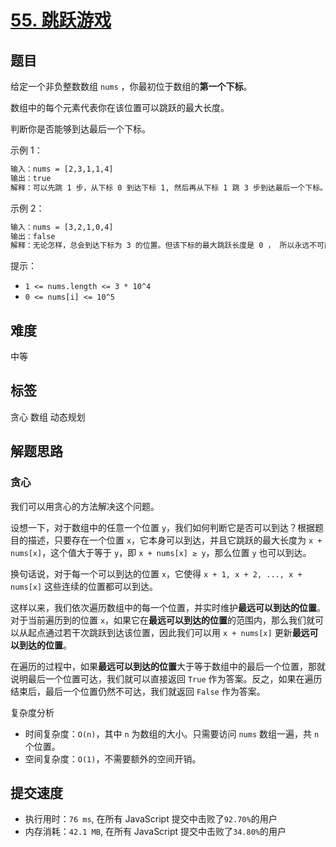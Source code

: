 # [55. 跳跃游戏](https://leetcode-cn.com/problems/jump-game/)

## 题目

给定一个非负整数数组 `nums` ，你最初位于数组的**第一个下标**。

数组中的每个元素代表你在该位置可以跳跃的最大长度。

判断你是否能够到达最后一个下标。

示例 1：

```txt
输入：nums = [2,3,1,1,4]
输出：true
解释：可以先跳 1 步，从下标 0 到达下标 1, 然后再从下标 1 跳 3 步到达最后一个下标。
```

示例 2：

```txt
输入：nums = [3,2,1,0,4]
输出：false
解释：无论怎样，总会到达下标为 3 的位置。但该下标的最大跳跃长度是 0 ， 所以永远不可能到达最后一个下标。
```

提示：

- `1 <= nums.length <= 3 * 10^4`
- `0 <= nums[i] <= 10^5`

## 难度

中等

## 标签

贪心 数组 动态规划

## 解题思路

### 贪心

我们可以用贪心的方法解决这个问题。

设想一下，对于数组中的任意一个位置 `y`，我们如何判断它是否可以到达？根据题目的描述，只要存在一个位置 `x`，它本身可以到达，并且它跳跃的最大长度为 `x + nums[x]`，这个值大于等于 `y`，即 `x + nums[x] ≥ y`，那么位置 `y` 也可以到达。

换句话说，对于每一个可以到达的位置 `x`，它使得 `x + 1, x + 2, ..., x + nums[x]` 这些连续的位置都可以到达。

这样以来，我们依次遍历数组中的每一个位置，并实时维护**最远可以到达的位置**。对于当前遍历到的位置 `x`，如果它在**最远可以到达的位置**的范围内，那么我们就可以从起点通过若干次跳跃到达该位置，因此我们可以用 `x + nums[x]` 更新**最远可以到达的位置**。

在遍历的过程中，如果**最远可以到达的位置**大于等于数组中的最后一个位置，那就说明最后一个位置可达，我们就可以直接返回 `True` 作为答案。反之，如果在遍历结束后，最后一个位置仍然不可达，我们就返回 `False` 作为答案。

复杂度分析

- 时间复杂度：`O(n)`，其中 `n` 为数组的大小。只需要访问 `nums` 数组一遍，共 `n` 个位置。
- 空间复杂度：`O(1)`，不需要额外的空间开销。

## 提交速度

- 执行用时：`76 ms`, 在所有 JavaScript 提交中击败了`92.70%`的用户
- 内存消耗：`42.1 MB`, 在所有 JavaScript 提交中击败了`34.80%`的用户

